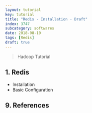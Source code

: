 ```yaml
---
layout: tutorial
key: tutorial
title: "Redis - Installation - Draft"
index: 3747
subcategory: softwares
date: 2018-08-10
tags: [Redis]
draft: true
---
```


> Hadoop Tutorial

## 1. Redis
* Installation
* Basic Configuration


## 9. References
